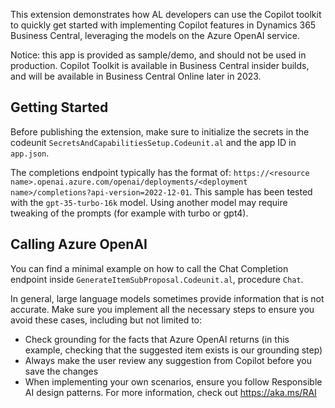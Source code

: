 This extension demonstrates how AL developers can use the Copilot toolkit to quickly get started with implementing Copilot features in Dynamics 365 Business Central, leveraging the models on the Azure OpenAI service.

Notice: this app is provided as sample/demo, and should not be used in production. Copilot Toolkit is available in Business Central insider builds, and will be available in Business Central Online later in 2023.

## Getting Started

Before publishing the extension, make sure to initialize the secrets in the codeunit `SecretsAndCapabilitiesSetup.Codeunit.al` and the app ID in `app.json`.

The completions endpoint typically has the format of: `https://<resource name>.openai.azure.com/openai/deployments/<deployment name>/completions?api-version=2022-12-01`.
This sample has been tested with the `gpt-35-turbo-16k` model. Using another model may require tweaking of the prompts (for example with turbo or gpt4).

## Calling Azure OpenAI

You can find a minimal example on how to call the Chat Completion endpoint inside `GenerateItemSubProposal.Codeunit.al`, procedure `Chat`.

In general, large language models sometimes provide information that is not accurate. Make sure you implement all the necessary steps to ensure you avoid these cases, including but not limited to:
- Check grounding for the facts that Azure OpenAI returns (in this example, checking that the suggested item exists is our grounding step)
- Always make the user review any suggestion from Copilot before you save the changes
- When implementing your own scenarios, ensure you follow Responsible AI design patterns. For more information, check out https://aka.ms/RAI
